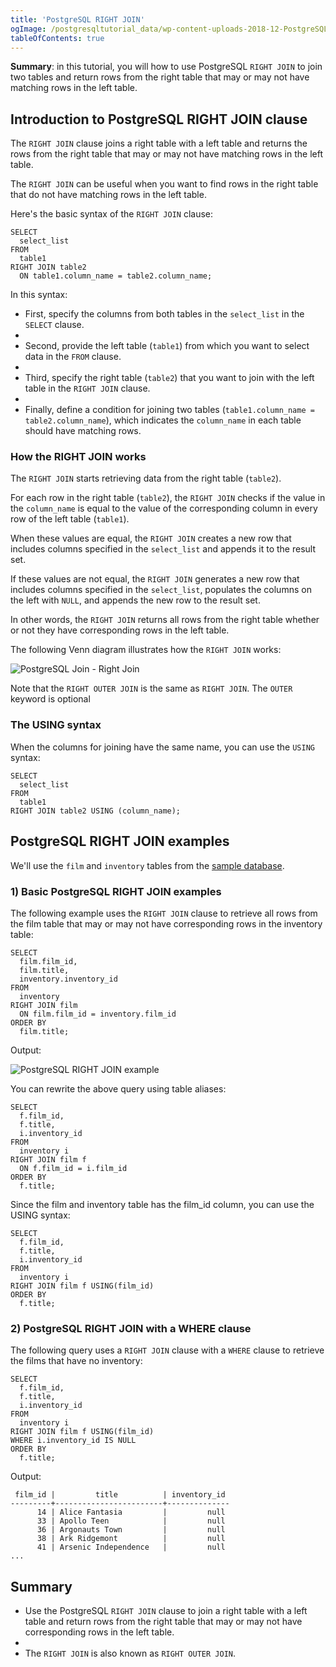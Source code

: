 ```yaml
---
title: 'PostgreSQL RIGHT JOIN'
ogImage: /postgresqltutorial_data/wp-content-uploads-2018-12-PostgreSQL-Join-Right-Join.png
tableOfContents: true
---
```



**Summary**: in this tutorial, you will how to use PostgreSQL `RIGHT JOIN` to join two tables and return rows from the right table that may or may not have matching rows in the left table.





## Introduction to PostgreSQL RIGHT JOIN clause





The `RIGHT JOIN` clause joins a right table with a left table and returns the rows from the right table that may or may not have matching rows in the left table.





The `RIGHT JOIN` can be useful when you want to find rows in the right table that do not have matching rows in the left table.





Here's the basic syntax of the `RIGHT JOIN` clause:





```
SELECT
  select_list
FROM
  table1
RIGHT JOIN table2
  ON table1.column_name = table2.column_name;
```





In this syntax:





- First, specify the columns from both tables in the `select_list` in the `SELECT` clause.
-
- Second, provide the left table (`table1`) from which you want to select data in the `FROM` clause.
-
- Third, specify the right table (`table2`) that you want to join with the left table in the `RIGHT JOIN` clause.
-
- Finally, define a condition for joining two tables (`table1.column_name = table2.column_name`), which indicates the `column_name` in each table should have matching rows.





### How the RIGHT JOIN works





The `RIGHT JOIN` starts retrieving data from the right table (`table2`).





For each row in the right table (`table2`), the `RIGHT JOIN` checks if the value in the `column_name` is equal to the value of the corresponding column in every row of the left table (`table1`).





When these values are equal, the `RIGHT JOIN` creates a new row that includes columns specified in the `select_list` and appends it to the result set.





If these values are not equal, the `RIGHT JOIN` generates a new row that includes columns specified in the `select_list`, populates the columns on the left with `NULL`, and appends the new row to the result set.





In other words, the `RIGHT JOIN` returns all rows from the right table whether or not they have corresponding rows in the left table.





The following Venn diagram illustrates how the `RIGHT JOIN` works:





![PostgreSQL Join - Right Join](/postgresqltutorial_data/wp-content-uploads-2018-12-PostgreSQL-Join-Right-Join.png)





Note that the `RIGHT OUTER JOIN` is the same as `RIGHT JOIN`. The `OUTER` keyword is optional





### The USING syntax





When the columns for joining have the same name, you can use the `USING` syntax:





```
SELECT
  select_list
FROM
  table1
RIGHT JOIN table2 USING (column_name);
```





## PostgreSQL RIGHT JOIN examples





We'll use the `film` and `inventory` tables from the [sample database](https://www.postgresqltutorial.com/postgresql-getting-started/postgresql-sample-database/).





### 1) Basic PostgreSQL RIGHT JOIN examples





The following example uses the `RIGHT JOIN` clause to retrieve all rows from the film table that may or may not have corresponding rows in the inventory table:





```
SELECT
  film.film_id,
  film.title,
  inventory.inventory_id
FROM
  inventory
RIGHT JOIN film
  ON film.film_id = inventory.film_id
ORDER BY
  film.title;
```





Output:





![PostgreSQL RIGHT JOIN example](/postgresqltutorial_data/wp-content-uploads-2024-01-PostgreSQL-RIGHT-JOIN-example.png)





You can rewrite the above query using table aliases:





```
SELECT
  f.film_id,
  f.title,
  i.inventory_id
FROM
  inventory i
RIGHT JOIN film f
  ON f.film_id = i.film_id
ORDER BY
  f.title;
```





Since the film and inventory table has the film_id column, you can use the USING syntax:





```
SELECT
  f.film_id,
  f.title,
  i.inventory_id
FROM
  inventory i
RIGHT JOIN film f USING(film_id)
ORDER BY
  f.title;
```





### 2) PostgreSQL RIGHT JOIN with a WHERE clause





The following query uses a `RIGHT JOIN` clause with a `WHERE` clause to retrieve the films that have no inventory:





```
SELECT
  f.film_id,
  f.title,
  i.inventory_id
FROM
  inventory i
RIGHT JOIN film f USING(film_id)
WHERE i.inventory_id IS NULL
ORDER BY
  f.title;
```





Output:





```
 film_id |         title          | inventory_id
---------+------------------------+--------------
      14 | Alice Fantasia         |         null
      33 | Apollo Teen            |         null
      36 | Argonauts Town         |         null
      38 | Ark Ridgemont          |         null
      41 | Arsenic Independence   |         null
...
```





## Summary





- Use the PostgreSQL `RIGHT JOIN` clause to join a right table with a left table and return rows from the right table that may or may not have corresponding rows in the left table.
-
- The `RIGHT JOIN` is also known as `RIGHT OUTER JOIN`.


